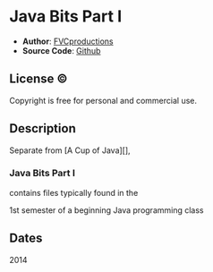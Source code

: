 # Java Bits Part I

* **Author**: [FVCproductions][]
* **Source Code**: [Github][]

## License &copy;

Copyright is free for personal and commercial use. 

## Description

Separate from [A Cup of Java][],

### Java Bits Part I

contains files typically found in the

1st semester of a beginning Java programming class

## Dates

2014

[FVCProductions]: http://fvcproductions.wordpress.com
[Github]: https://github.com/fvcproductions